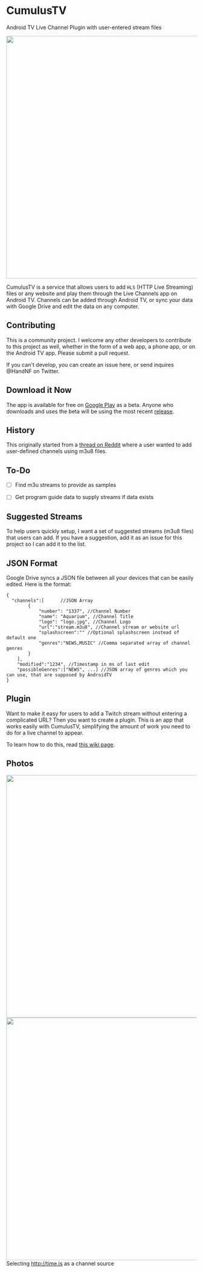 # CumulusTV
Android TV Live Channel Plugin with user-entered stream files

<img src='https://cloud.githubusercontent.com/assets/3291635/9031614/2a2534ba-3983-11e5-900f-a8cb99f3bf40.png' width='640px'/>

CumulusTV is a service that allows users to add `HLS` (HTTP Live Streaming) files or any website and play them through the Live Channels app on Android TV. Channels can be added through Android TV, or sync your data with Google Drive and edit the data on any computer.

## Contributing
This is a community project. I welcome any other developers to contribute to this project as well, whether in the form of a web app, a phone app, or on the Android TV app. Please submit a pull request.

If you can't develop, you can create an issue here, or send inquires @HandNF on Twitter.

## Download it Now
The app is available for free on <a href="https://play.google.com/apps/testing/com.felkertech.n.cumulustv">Google Play</a> as a beta. Anyone who downloads and uses the beta will be using the most recent <a href="https://github.com/Fleker/CumulusTV/releases">release</a>.

## History
This originally started from a <a href="https://www.reddit.com/r/AndroidTV/comments/3cslyd/app_that_adds_m3u_iptv_streams_to_the_live/">thread on Reddit</a> 
where a user wanted to add user-defined channels using m3u8 files.

## To-Do
* [ ] Find m3u streams to provide as samples
* [ ] Get program guide data to supply streams if data exists


## Suggested Streams
To help users quickly setup, I want a set of suggested streams (m3u8 files) that users can add. If you have a suggestion, add it as an issue for this project so I can add it to the list.

## JSON Format
Google Drive syncs a JSON file between all your devices that can be easily edited. Here is the format:

    { 
      "channels":[      //JSON Array
            {
                "number": "1337", //Channel Number
                "name": "Aquarium", //Channel Title
                "logo": "logo.jpg", //Channel Logo
                "url":"stream.m3u8", //Channel stream or website url
                "splashscreen":"" //Optional splashscreen instead of default one
                "genres":"NEWS,MUSIC" //Comma separated array of channel genres  
            }
        ],
        "modified":"1234", //Timestamp in ms of last edit 
        "possibleGenres":["NEWS", ...] //JSON array of genres which you can use, that are supposed by AndroidTV
    }

## Plugin
Want to make it easy for users to add a Twitch stream without entering a complicated URL? Then you want to create a plugin. This is an app that works easily with CumulusTV, simplifying the amount of work you need to do for a live channel to appear.

To learn how to do this, read <a href="https://github.com/Fleker/CumulusTV/wiki/Create-a-3rd-Party-Plugin">this wiki page</a>.

## Photos
<img src='https://cloud.githubusercontent.com/assets/3291635/9021048/00a04364-37fd-11e5-85be-1e550796d922.png' width='640px'/>

<img src='https://raw.githubusercontent.com/Fleker/CumulusTV/master/device-2016-01-03-194333.png' width='640px'/>
Selecting <a href='http://time.is'>http://time.is</a> as a channel source
